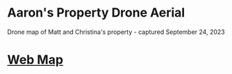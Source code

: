 # Aaron's Property Drone Aerial
Drone map of Matt and Christina's property - captured September 24, 2023

# [Web Map](https://kylenessen.github.io/matt_and_chrstina_drone_map/)
